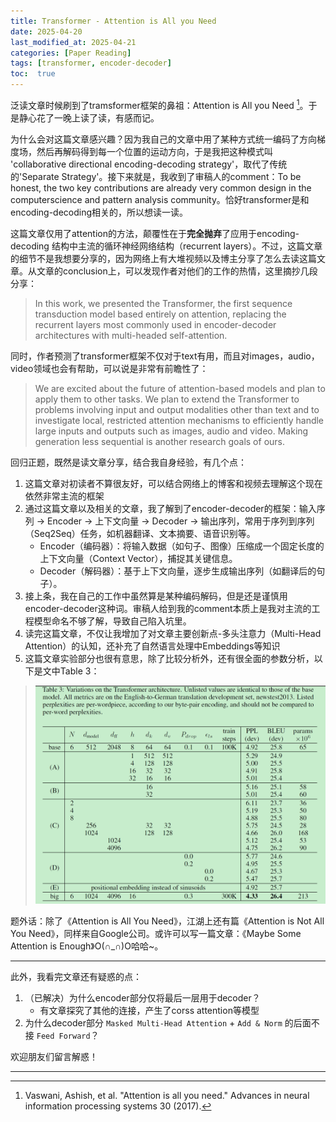 ```yaml
---
title: Transformer - Attention is All you Need 
date: 2025-04-20
last_modified_at: 2025-04-21
categories: [Paper Reading]
tags: [transformer, encoder-decoder]
toc:  true
---
```



泛读文章时候刷到了tramsformer框架的鼻祖：Attention is All you Need [^1]。于是静心花了一晚上读了读，有感而记。

为什么会对这篇文章感兴趣？因为我自己的文章中用了某种方式统一编码了方向梯度场，然后再解码得到每一个位置的运动方向，于是我把这种模式叫 'collaborative directional encoding-decoding strategy'，取代了传统的'Separate Strategy'。接下来就是，我收到了审稿人的comment：To be honest, the two key contributions are already very common design in the computerscience and pattern analysis community。恰好transformer是和encoding-decoding相关的，所以想读一读。

这篇文章仅用了attention的方法，颠覆性在于**完全抛弃**了应用于encoding-decoding 结构中主流的循环神经网络结构（recurrent layers）。不过，这篇文章的细节不是我想要分享的，因为网络上有大堆视频以及博主分享了怎么去读这篇文章。从文章的conclusion上，可以发现作者对他们的工作的热情，这里摘抄几段分享：
> In this work, we presented the Transformer, the first sequence transduction model based entirely on attention, replacing the recurrent layers most commonly used in encoder-decoder architectures with multi-headed self-attention.

同时，作者预测了transformer框架不仅对于text有用，而且对images，audio，video领域也会有帮助，可以说是非常有前瞻性了：
> We are excited about the future of attention-based models and plan to apply them to other tasks. We plan to extend the Transformer to problems involving input and output modalities other than text and to investigate local, restricted attention mechanisms to efficiently handle large inputs and outputs such as images, audio and video. Making generation less sequential is another research goals of ours.

回归正题，既然是读文章分享，结合我自身经验，有几个点：
1. 这篇文章对初读者不算很友好，可以结合网络上的博客和视频去理解这个现在依然非常主流的框架
2. 通过这篇文章以及相关的文章，我了解到了encoder-decoder的框架：输入序列 → Encoder → 上下文向量 → Decoder → 输出序列，常用于序列到序列（Seq2Seq）任务，如机器翻译、文本摘要、语音识别等。
    - Encoder（编码器）：将输入数据（如句子、图像）压缩成一个固定长度的 上下文向量（Context Vector），捕捉其关键信息。
    - Decoder（解码器）：基于上下文向量，逐步生成输出序列（如翻译后的句子）。
3. 接上条，我在自己的工作中虽然算是某种编码解码，但是还是谨慎用encoder-decoder这种词。审稿人给到我的comment本质上是我对主流的工程模型命名不够了解，导致自己陷入坑里。
4. 读完这篇文章，不仅让我增加了对文章主要创新点-多头注意力（Multi-Head Attention）的认知，还补充了自然语言处理中Embeddings等知识
5. 这篇文章实验部分也很有意思，除了比较分析外，还有很全面的参数分析，以下是文中Table 3：
> ![Table3](/assets/image/transformer-att1.png)

题外话：除了《Attention is All You Need》，江湖上还有篇《Attention is Not All You Need》，同样来自Google公司。或许可以写一篇文章：《Maybe Some Attention is Enough》O(∩_∩)O哈哈~。

---

此外，我看完文章还有疑惑的点：
1. （已解决）为什么encoder部分仅将最后一层用于decoder？
    - 有文章探究了其他的连接，产生了corss attention等模型
2. 为什么decoder部分 `Masked Multi-Head Attention` + `Add & Norm` 的后面不接 `Feed Forward`？

欢迎朋友们留言解惑！

---


[^1]: Vaswani, Ashish, et al. "Attention is all you need." Advances in neural information processing systems 30 (2017).

